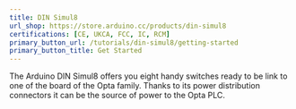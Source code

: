 ```yaml
---
title: DIN Simul8 
url_shop: https://store.arduino.cc/products/din-simul8
certifications: [CE, UKCA, FCC, IC, RCM]
primary_button_url: /tutorials/din-simul8/getting-started
primary_button_title: Get Started
---
```


The Arduino DIN Simul8 offers you eight handy switches ready to be link to one of the board of the Opta family. Thanks to its power distribution connectors it can be the source of power to the Opta PLC.
